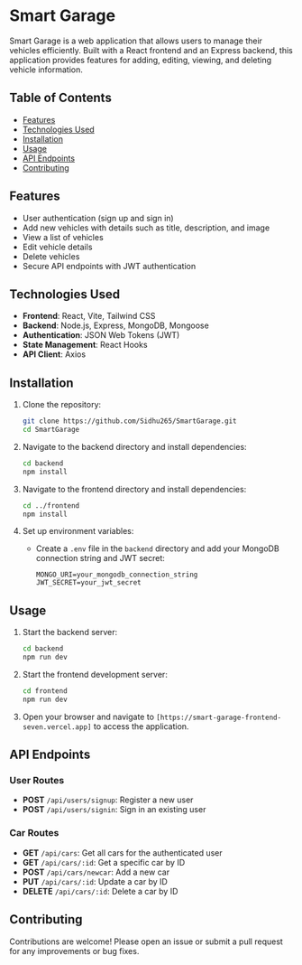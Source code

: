 # Smart Garage

Smart Garage is a web application that allows users to manage their vehicles efficiently. Built with a React frontend and an Express backend, this application provides features for adding, editing, viewing, and deleting vehicle information.

## Table of Contents

- [Features](#features)
- [Technologies Used](#technologies-used)
- [Installation](#installation)
- [Usage](#usage)
- [API Endpoints](#api-endpoints)
- [Contributing](#contributing)


## Features

- User authentication (sign up and sign in)
- Add new vehicles with details such as title, description, and image
- View a list of vehicles
- Edit vehicle details
- Delete vehicles
- Secure API endpoints with JWT authentication

## Technologies Used

- **Frontend**: React, Vite, Tailwind CSS
- **Backend**: Node.js, Express, MongoDB, Mongoose
- **Authentication**: JSON Web Tokens (JWT)
- **State Management**: React Hooks
- **API Client**: Axios

## Installation

1. Clone the repository:
   ```bash
   git clone https://github.com/Sidhu265/SmartGarage.git
   cd SmartGarage
   ```

2. Navigate to the backend directory and install dependencies:
   ```bash
   cd backend
   npm install
   ```

3. Navigate to the frontend directory and install dependencies:
   ```bash
   cd ../frontend
   npm install
   ```

4. Set up environment variables:
   - Create a `.env` file in the `backend` directory and add your MongoDB connection string and JWT secret:
     ```
     MONGO_URI=your_mongodb_connection_string
     JWT_SECRET=your_jwt_secret
     ```

## Usage

1. Start the backend server:
   ```bash
   cd backend
   npm run dev
   ```

2. Start the frontend development server:
   ```bash
   cd frontend
   npm run dev
   ```

3. Open your browser and navigate to `[https://smart-garage-frontend-seven.vercel.app]` to access the application.

## API Endpoints

### User Routes
- **POST** `/api/users/signup`: Register a new user
- **POST** `/api/users/signin`: Sign in an existing user

### Car Routes
- **GET** `/api/cars`: Get all cars for the authenticated user
- **GET** `/api/cars/:id`: Get a specific car by ID
- **POST** `/api/cars/newcar`: Add a new car
- **PUT** `/api/cars/:id`: Update a car by ID
- **DELETE** `/api/cars/:id`: Delete a car by ID

## Contributing

Contributions are welcome! Please open an issue or submit a pull request for any improvements or bug fixes.
